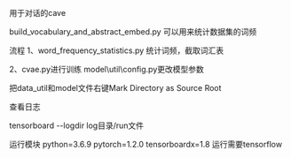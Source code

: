 用于对话的cave

build_vocabulary_and_abstract_embed.py 可以用来统计数据集的词频

流程
1、word_frequency_statistics.py 统计词频，截取词汇表

2、cvae.py进行训练
    model\util\config.py更改模型参数

把data_util和model文件右键Mark Directory as Source Root

查看日志

tensorboard --logdir log目录/run文件

运行模块
python=3.6.9
pytorch=1.2.0
tensorboardx=1.8 运行需要tensorflow

